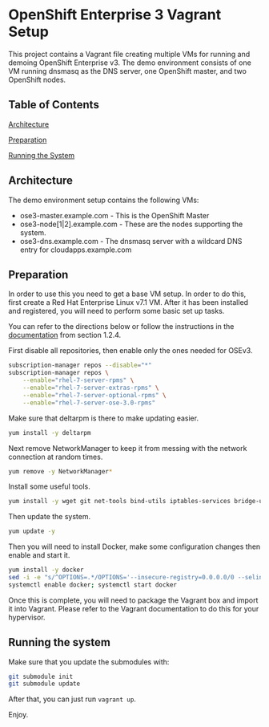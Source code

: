 # OpenShift Enterprise 3 Vagrant Setup

This project contains a Vagrant file creating multiple VMs for running and demoing OpenShift Enterprise v3.
The demo environment consists of one VM running dnsmasq as the DNS server, one OpenShift master, and two OpenShift
nodes.

## Table of Contents

[Architecture](#architecture)

[Preparation](#preparation)

[Running the System](#running-the-system)


## Architecture

The demo environment setup contains the following VMs:
- ose3-master.example.com - This is the OpenShift Master
- ose3-node[1|2].example.com - These are the nodes supporting the system.
- ose3-dns.example.com - The dnsmasq server with a wildcard DNS entry for cloudapps.example.com

## Preparation

In order to use this you need to get a base VM setup. In order to do this, first create a Red Hat Enterprise Linux v7.1
VM. After it has been installed and registered, you will need to perform some basic set up tasks.

You can refer to the directions below or follow the instructions in the
[documentation](https://access.redhat.com/beta/documentation/en/openshift-enterprise-30-administrator-guide/chapter-1-installation)
from section 1.2.4.

First disable all repositories, then enable only the ones needed for OSEv3.
```bash
subscription-manager repos --disable="*"
subscription-manager repos \
    --enable="rhel-7-server-rpms" \
    --enable="rhel-7-server-extras-rpms" \
    --enable="rhel-7-server-optional-rpms" \
    --enable="rhel-7-server-ose-3.0-rpms"
```

Make sure that deltarpm is there to make updating easier.
```bash
yum install -y deltarpm
```

Next remove NetworkManager to keep it from messing with the network connection at random times.
```bash
yum remove -y NetworkManager*
```

Install some useful tools.
```bash
yum install -y wget git net-tools bind-utils iptables-services bridge-utils
```

Then update the system.
```bash
yum update -y
```

Then you will need to install Docker, make some configuration changes then enable and start it.
```bash
yum install -y docker
sed -i -e "s/^OPTIONS=.*/OPTIONS='--insecure-registry=0.0.0.0/0 --selinux-enabled=true'"
systemctl enable docker; systemctl start docker
```

Once this is complete, you will need to package the Vagrant box and import it into Vagrant. Please refer to the Vagrant
documentation to do this for your hypervisor.

## Running the system

Make sure that you update the submodules with:
```bash
git submodule init
git submodule update
```

After that, you can just run `vagrant up`.

Enjoy.
